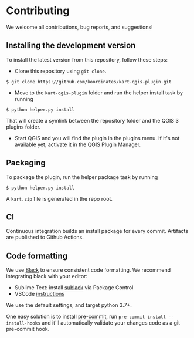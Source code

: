 # Contributing

We welcome all contributions, bug reports, and suggestions!

## Installing the development version

To install the latest version from this repository, follow these steps:

- Clone this repository using `git clone`.

```console
$ git clone https://github.com/koordinates/kart-qgis-plugin.git
```
- Move to the `kart-qgis-plugin` folder and run the helper install task by running

```console
$ python helper.py install
```

That will create a symlink between the repository folder and the QGIS 3 plugins folder.

- Start QGIS and you will find the plugin in the plugins menu. If it's not available yet, activate it in the QGIS Plugin Manager.


## Packaging

To package the plugin, run the helper package task by running

```console
$ python helper.py install
```

A `kart.zip` file is generated in the repo root.

## CI

Continuous integration builds an install package for every commit. Artifacts are published to Github Actions.

## Code formatting

We use [Black](https://github.com/psf/black) to ensure consistent code formatting. We recommend integrating black with your editor:

* Sublime Text: install [sublack](https://packagecontrol.io/packages/sublack) via Package Control
* VSCode [instructions](https://code.visualstudio.com/docs/python/editing#_formatting)

We use the default settings, and target python 3.7+.

One easy solution is to install [pre-commit](https://pre-commit.com), run `pre-commit install --install-hooks` and it'll automatically validate your changes code as a git pre-commit hook.
